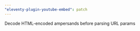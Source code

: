 ```yaml
---
"eleventy-plugin-youtube-embed": patch
---
```


Decode HTML-encoded ampersands before parsing URL params
